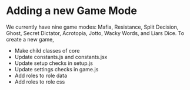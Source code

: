 # Adding a new Game Mode

We currently have nine game modes: Mafia, Resistance, Split Decision, Ghost, Secret Dictator, Acrotopia, Jotto, Wacky Words, and Liars Dice. To create a new game,

- Make child classes of core
- Update constants.js and constants.jsx
- Update setup checks in setup.js
- Update settings checks in game.js
- Add roles to role data
- Add roles to role css
